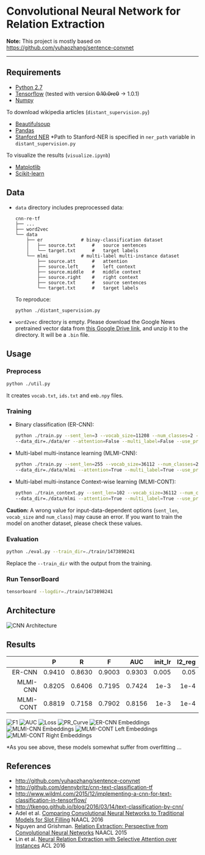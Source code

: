 # Convolutional Neural Network for Relation Extraction

**Note:** This project is mostly based on https://github.com/yuhaozhang/sentence-convnet

---


## Requirements

- [Python 2.7](https://www.python.org/)
- [Tensorflow](https://www.tensorflow.org/) (tested with version <strike>0.10.0rc0</strike> -> 1.0.1)
- [Numpy](http://www.numpy.org/)

To download wikipedia articles (`distant_supervision.py`)

- [Beautifulsoup](https://www.crummy.com/software/BeautifulSoup/bs4/doc/)
- [Pandas](http://pandas.pydata.org/)
- [Stanford NER](http://nlp.stanford.edu/software/CRF-NER.shtml)
    *Path to Stanford-NER is specified in `ner_path` variable in `distant_supervision.py`

To visualize the results (`visualize.ipynb`)

- [Matplotlib](https://matplotlib.org/)
- [Scikit-learn](http://scikit-learn.org/)


## Data
- `data` directory includes preprocessed data:
    ```
    cnn-re-tf
    ├── ...
    ├── word2vec
    └── data
        ├── er              # binay-classification dataset
        │   ├── source.txt      #   source sentences
        │   └── target.txt      #   target labels
        └── mlmi            # multi-label multi-instance dataset
            ├── source.att      #   attention
            ├── source.left     #   left context
            ├── source.middle   #   middle context
            ├── source.right    #   right context
            ├── source.txt      #   source sentences
            └── target.txt      #   target labels
    ```    
    To reproduce: 
    ```
    python ./distant_supervision.py
    ```
    
- `word2vec` directory is empty. Please download the Google News pretrained vector data from 
[this Google Drive link](https://drive.google.com/file/d/0B7XkCwpI5KDYNlNUTTlSS21pQmM/edit), 
and unzip it to the directory. It will be a `.bin` file.



## Usage
### Preprocess

```sh
python ./util.py
```
It creates `vocab.txt`, `ids.txt` and `emb.npy` files.

### Training

- Binary classification (ER-CNN):
    ```sh
    python ./train.py --sent_len=3 --vocab_size=11208 --num_classes=2 --train_size=15000 \
    --data_dir=./data/er --attention=False --multi_label=False --use_pretrain=False
    ```

- Multi-label multi-instance learning (MLMI-CNN):
    ```sh
    python ./train.py --sent_len=255 --vocab_size=36112 --num_classes=23 --train_size=10000 \
    --data_dir=./data/mlmi --attention=True --multi_label=True --use_pretrain=True
    ```
    
- Multi-label multi-instance Context-wise learning (MLMI-CONT):
    ```sh
    python ./train_context.py --sent_len=102 --vocab_size=36112 --num_classes=23 --train_size=10000 \
    --data_dir=./data/mlmi --attention=True --multi_label=True --use_pretrain=True
    ```

**Caution:** A wrong value for input-data-dependent options (`sent_len`, `vocab_size` and `num_class`) 
may cause an error. If you want to train the model on another dataset, please check these values.


### Evaluation

```sh
python ./eval.py --train_dir=./train/1473898241
```
Replace the `--train_dir` with the output from the training.


### Run TensorBoard

```sh
tensorboard --logdir=./train/1473898241
```


## Architecture

![CNN Architecture](img/cnn.png)


## Results

|         |   P  |   R  |   F  |  AUC |init_lr|l2_reg|
|--------:|:----:|:----:|:----:|:----:|------:|-----:|
|  ER-CNN |0.9410|0.8630|0.9003|0.9303|  0.005|  0.05|
| MLMI-CNN|0.8205|0.6406|0.7195|0.7424|   1e-3|  1e-4|
|MLMI-CONT|0.8819|0.7158|0.7902|0.8156|   1e-3|  1e-4|

![F1](img/f1.png)
![AUC](img/auc.png)
![Loss](img/loss.svg)
![PR_Curve](img/pr_curve.png)
![ER-CNN Embeddings](img/emb_er.png)
![MLMI-CNN Embeddings](img/emb_cnn.png)
![MLMI-CONT Left Embeddings](img/emb_left.png)
![MLMI-CONT Right Embeddings](img/emb_right.png)

*As you see above, these models somewhat suffer from overfitting ...


## References

* http://github.com/yuhaozhang/sentence-convnet
* http://github.com/dennybritz/cnn-text-classification-tf
* http://www.wildml.com/2015/12/implementing-a-cnn-for-text-classification-in-tensorflow/
* http://tkengo.github.io/blog/2016/03/14/text-classification-by-cnn/
* Adel et al. [Comparing Convolutional Neural Networks to Traditional Models for Slot Filling](http://arxiv.org/abs/1603.05157) NAACL 2016
* Nguyen and Grishman. [Relation Extraction: Perspective from Convolutional Neural Networks](http://www.cs.nyu.edu/~thien/pubs/vector15.pdf) NAACL 2015
* Lin et al. [Neural Relation Extraction with Selective Attention over Instances](http://www.aclweb.org/anthology/P/P16/P16-1200.pdf) ACL 2016
